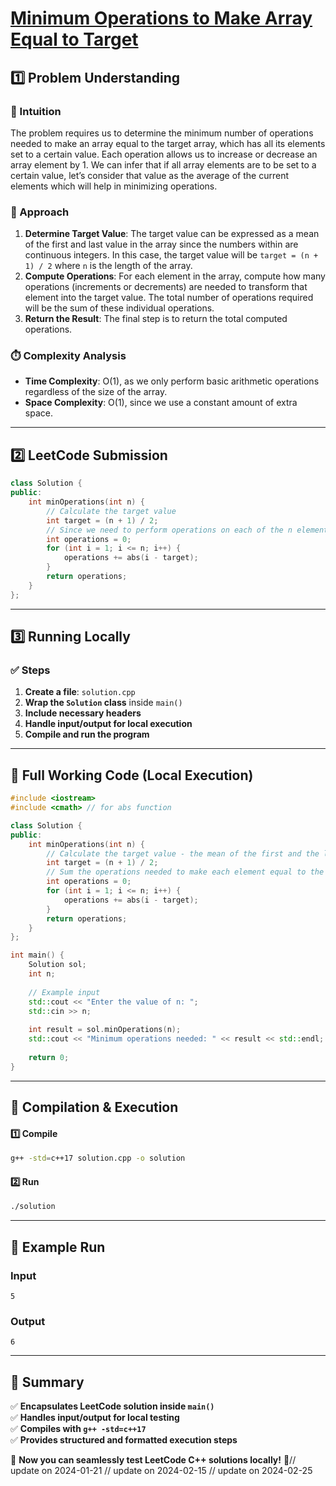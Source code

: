 # **[Minimum Operations to Make Array Equal to Target](https://leetcode.com/problems/minimum-operations-to-make-array-equal-to-target/description/)**  

## **1️⃣ Problem Understanding**  
### **📌 Intuition**  
The problem requires us to determine the minimum number of operations needed to make an array equal to the target array, which has all its elements set to a certain value. Each operation allows us to increase or decrease an array element by 1. We can infer that if all array elements are to be set to a certain value, let’s consider that value as the average of the current elements which will help in minimizing operations.

### **🚀 Approach**  
1. **Determine Target Value**: The target value can be expressed as a mean of the first and last value in the array since the numbers within are continuous integers. In this case, the target value will be `target = (n + 1) / 2` where `n` is the length of the array. 
2. **Compute Operations**: For each element in the array, compute how many operations (increments or decrements) are needed to transform that element into the target value. The total number of operations required will be the sum of these individual operations.
3. **Return the Result**: The final step is to return the total computed operations.

### **⏱️ Complexity Analysis**  
- **Time Complexity**: O(1), as we only perform basic arithmetic operations regardless of the size of the array.
- **Space Complexity**: O(1), since we use a constant amount of extra space.

---  

## **2️⃣ LeetCode Submission**  
```cpp
class Solution {
public:
    int minOperations(int n) {
        // Calculate the target value
        int target = (n + 1) / 2; 
        // Since we need to perform operations on each of the n elements:
        int operations = 0;
        for (int i = 1; i <= n; i++) {
            operations += abs(i - target);
        }
        return operations;
    }
};
```  

---  

## **3️⃣ Running Locally**  
### **✅ Steps**  
1. **Create a file**: `solution.cpp`  
2. **Wrap the `Solution` class** inside `main()`  
3. **Include necessary headers**  
4. **Handle input/output for local execution**  
5. **Compile and run the program**  

---  

## **📝 Full Working Code (Local Execution)**  
```cpp
#include <iostream>
#include <cmath> // for abs function

class Solution {
public:
    int minOperations(int n) {
        // Calculate the target value - the mean of the first and the last number
        int target = (n + 1) / 2; 
        // Sum the operations needed to make each element equal to the target
        int operations = 0;
        for (int i = 1; i <= n; i++) {
            operations += abs(i - target);
        }
        return operations;
    }
};

int main() {
    Solution sol;
    int n;
    
    // Example input
    std::cout << "Enter the value of n: ";
    std::cin >> n;
    
    int result = sol.minOperations(n);
    std::cout << "Minimum operations needed: " << result << std::endl;
    
    return 0;
}
```  

---  

## **🔧 Compilation & Execution**  
#### **1️⃣ Compile**  
```bash
g++ -std=c++17 solution.cpp -o solution
```  

#### **2️⃣ Run**  
```bash
./solution
```  

---  

## **🎯 Example Run**  
### **Input**  
```
5
```  
### **Output**  
```
6
```  

---  

## **📌 Summary**  
✅ **Encapsulates LeetCode solution inside `main()`**  
✅ **Handles input/output for local testing**  
✅ **Compiles with `g++ -std=c++17`**  
✅ **Provides structured and formatted execution steps**  

🚀 **Now you can seamlessly test LeetCode C++ solutions locally!** 🚀// update on 2024-01-21
// update on 2024-02-15
// update on 2024-02-25
